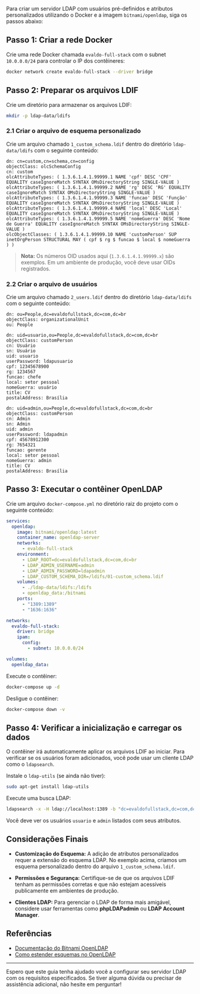 
Para criar um servidor LDAP com usuários pré-definidos e atributos personalizados utilizando o Docker e a imagem `bitnami/openldap`, siga os passos abaixo:

## Passo 1: Criar a rede Docker

Crie uma rede Docker chamada `evaldo-full-stack` com o subnet `10.0.0.0/24` para controlar o IP dos contêineres:

```bash
docker network create evaldo-full-stack --driver bridge

```

## Passo 2: Preparar os arquivos LDIF

Crie um diretório para armazenar os arquivos LDIF:

```bash
mkdir -p ldap-data/ldifs
```

### 2.1 Criar o arquivo de esquema personalizado

Crie um arquivo chamado `1_custom_schema.ldif` dentro do diretório `ldap-data/ldifs` com o seguinte conteúdo:

```ldif
dn: cn=custom,cn=schema,cn=config
objectClass: olcSchemaConfig
cn: custom
olcAttributeTypes: ( 1.3.6.1.4.1.99999.1 NAME 'cpf' DESC 'CPF' EQUALITY caseIgnoreMatch SYNTAX OMsDirectoryString SINGLE-VALUE )
olcAttributeTypes: ( 1.3.6.1.4.1.99999.2 NAME 'rg' DESC 'RG' EQUALITY caseIgnoreMatch SYNTAX OMsDirectoryString SINGLE-VALUE )
olcAttributeTypes: ( 1.3.6.1.4.1.99999.3 NAME 'funcao' DESC 'Função' EQUALITY caseIgnoreMatch SYNTAX OMsDirectoryString SINGLE-VALUE )
olcAttributeTypes: ( 1.3.6.1.4.1.99999.4 NAME 'local' DESC 'Local' EQUALITY caseIgnoreMatch SYNTAX OMsDirectoryString SINGLE-VALUE )
olcAttributeTypes: ( 1.3.6.1.4.1.99999.5 NAME 'nomeGuerra' DESC 'Nome de Guerra' EQUALITY caseIgnoreMatch SYNTAX OMsDirectoryString SINGLE-VALUE )
olcObjectClasses: ( 1.3.6.1.4.1.99999.10 NAME 'customPerson' SUP inetOrgPerson STRUCTURAL MAY ( cpf $ rg $ funcao $ local $ nomeGuerra ) )
```

> **Nota:** Os números OID usados aqui (`1.3.6.1.4.1.99999.x`) são exemplos. Em um ambiente de produção, você deve usar OIDs registrados.

### 2.2 Criar o arquivo de usuários

Crie um arquivo chamado `2_users.ldif` dentro do diretório `ldap-data/ldifs` com o seguinte conteúdo:

```ldif
dn: ou=People,dc=evaldofullstack,dc=com,dc=br
objectClass: organizationalUnit
ou: People

dn: uid=usuario,ou=People,dc=evaldofullstack,dc=com,dc=br
objectClass: customPerson
cn: Usuário
sn: Usuário
uid: usuario
userPassword: ldapusuario
cpf: 12345678900
rg: 1234567
funcao: chefe
local: setor pessoal
nomeGuerra: usuário
title: CV
postalAddress: Brasília

dn: uid=admin,ou=People,dc=evaldofullstack,dc=com,dc=br
objectClass: customPerson
cn: Admin
sn: Admin
uid: admin
userPassword: ldapadmin
cpf: 45678912300
rg: 7654321
funcao: gerente
local: setor pessoal
nomeGuerra: admin
title: CV
postalAddress: Brasília
```

## Passo 3: Executar o contêiner OpenLDAP

Crie um arquivo `docker-compose.yml` no diretório raiz do projeto com o seguinte conteúdo:

```yaml
services:
  openldap:
    image: bitnami/openldap:latest
    container_name: openldap-server
    networks:
      - evaldo-full-stack
    environment:
      - LDAP_ROOT=dc=evaldofullstack,dc=com,dc=br
      - LDAP_ADMIN_USERNAME=admin
      - LDAP_ADMIN_PASSWORD=ldapadmin
      - LDAP_CUSTOM_SCHEMA_DIR=/ldifs/01-custom_schema.ldif
    volumes:
      - ./ldap-data/ldifs:/ldifs
      - openldap_data:/bitnami
    ports:
      - "1389:1389"
      - "1636:1636"

networks:
  evaldo-full-stack:
    driver: bridge
    ipam:
      config:
        - subnet: 10.0.0.0/24

volumes:
  openldap_data:
```

Execute o contêiner:

```bash
docker-compose up -d
```

Desligue o contêiner:

```bash
docker-compose down -v
```

## Passo 4: Verificar a inicialização e carregar os dados

O contêiner irá automaticamente aplicar os arquivos LDIF ao iniciar. Para verificar se os usuários foram adicionados, você pode usar um cliente LDAP como o `ldapsearch`.

Instale o `ldap-utils` (se ainda não tiver):

```bash
sudo apt-get install ldap-utils
```

Execute uma busca LDAP:

```bash
ldapsearch -x -H ldap://localhost:1389 -b "dc=evaldofullstack,dc=com,dc=br" -D "cn=admin,dc=evaldofullstack,dc=com,dc=br" -w ldapadmin
```

Você deve ver os usuários `usuario` e `admin` listados com seus atributos.

## Considerações Finais

- **Customização do Esquema:** A adição de atributos personalizados requer a extensão do esquema LDAP. No exemplo acima, criamos um esquema personalizado dentro do arquivo `1_custom_schema.ldif`.

- **Permissões e Segurança:** Certifique-se de que os arquivos LDIF tenham as permissões corretas e que não estejam acessíveis publicamente em ambientes de produção.

- **Clientes LDAP:** Para gerenciar o LDAP de forma mais amigável, considere usar ferramentas como **phpLDAPadmin** ou **LDAP Account Manager**.

## Referências

- [Documentação do Bitnami OpenLDAP](https://github.com/bitnami/bitnami-docker-openldap)
- [Como estender esquemas no OpenLDAP](https://www.openldap.org/doc/admin24/schema.html)

---

Espero que este guia tenha ajudado você a configurar seu servidor LDAP com os requisitos especificados. Se tiver alguma dúvida ou precisar de assistência adicional, não hesite em perguntar!

